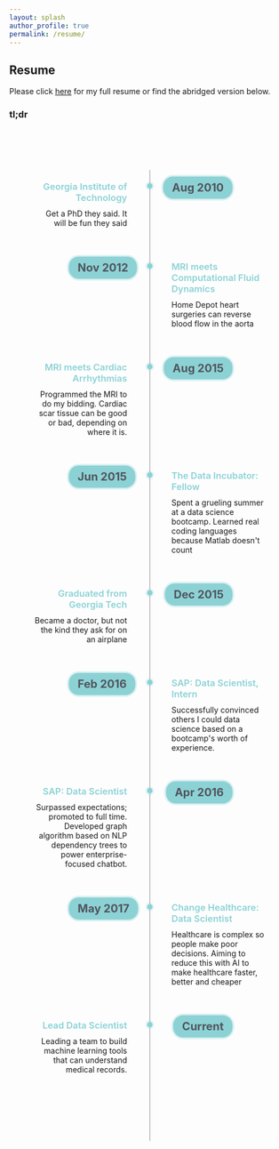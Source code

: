 ```yaml
---
layout: splash
author_profile: true
permalink: /resume/
---
```


## Resume

Please click [here](../LamAdrian_Resume.pdf) for my full resume or find the abridged version below.

### tl;dr

<div class="timeline">
<ul>
    <li>
    <div class="content">
        <h3>Georgia Institute of Technology</h3>
        <p>Get a PhD they said. It will be fun they said</p>
    </div>
    <div class="time">
        <h4>Aug 2010</h4>
    </div>
    </li>
    <li>
    <div class="content">
        <h3>MRI meets Computational Fluid Dynamics</h3>
        <p>Home Depot heart surgeries can reverse blood flow in the aorta</p>
    </div>
    <div class="time">
        <h4>Nov 2012</h4>
    </div>
    </li>    
    <li>
    <div class="content">
        <h3>MRI meets Cardiac Arrhythmias</h3>
        <p>Programmed the MRI to do my bidding. Cardiac scar tissue can be good or bad, depending on where it is.</p>
    </div>
    <div class="time">
        <h4>Aug 2015</h4>
    </div>
    </li>    
    <li>
    <div class="content">
        <h3>The Data Incubator: Fellow</h3>
        <p>Spent a grueling summer at a data science bootcamp. Learned real coding languages because Matlab doesn't count</p>
    </div>
    <div class="time">
        <h4>Jun 2015</h4>
    </div>
    </li>
    <li>
    <div class="content">
        <h3>Graduated from Georgia Tech</h3>
        <p>Became a doctor, but not the kind they ask for on an airplane</p>
    </div>
    <div class="time">
        <h4>Dec 2015</h4>
    </div>
    </li>     
    <li>
    <div class="content">
        <h3>SAP: Data Scientist, Intern</h3>
        <p>Successfully convinced others I could data science based on a bootcamp's worth of experience.</p>
    </div>
    <div class="time">
        <h4>Feb 2016</h4>
    </div>
    </li>      
    <li>
    <div class="content">
        <h3>SAP: Data Scientist</h3>
        <p>Surpassed expectations; promoted to full time. Developed graph algorithm based on NLP dependency trees to power enterprise-focused chatbot. </p>
    </div>
    <div class="time">
        <h4>Apr 2016</h4>
    </div>
    </li>
    <li>
    <div class="content">
        <h3>Change Healthcare: Data Scientist</h3>
        <p>Healthcare is complex so people make poor decisions. Aiming to reduce this with AI to make healthcare faster, better and cheaper</p>
    </div>
    <div class="time">
        <h4>May 2017</h4>
    </div>
    </li>      
    <li>
    <div class="content">
        <h3>Lead Data Scientist</h3>
        <p>Leading a team to build machine learning tools that can understand medical records.  </p>
    </div>
    <div class="time">
        <h4>Current</h4>
    </div>
    </li>
    <div style="clear:both;"></div>
</ul>
</div>



<style>
.timeline{
  position:relative;
  margin:50px auto;
  padding:40px 0;
  width:1000px;
  box-sizing:border-box;
}
.timeline:before{
  content:'';
  position:absolute;
  left:50%;
  width:2px;
  height:100%;
  background:#c5c5c5;
}
.timeline ul{
  padding:0;
  margin:0;
}
.timeline ul li{
  list-style:none;
  position:relative;
  width:50%;
  padding:20px 40px;
  box-sizing:border-box;
}
.timeline ul li:nth-child(odd){
  float:left;
  text-align:right;
  clear:both;
}
.timeline ul li:nth-child(even){
  float:right;
  text-align:left;
  clear:both;
}
.content{
  padding-bottom:20px;
}
.timeline ul li:nth-child(odd):before
{
  content:'';
  position:absolute;
  width:10px;
  height:10px;
  top:24px;
  right:-6px;
  background:rgba(140,210,213,1);
  border-radius:50%;
  box-shadow:0 0 0 3px rgba(140,210,213,0.2);
}
.timeline ul li:nth-child(even):before
{
  content:'';
  position:absolute;
  width:10px;
  height:10px;
  top:24px;
  left:-4px;
  background:rgba(140,210,213,1);
  border-radius:50%;
  box-shadow:0 0 0 3px rgba(140,210,213,0.2);
}
.timeline ul li h3{
  padding:0;
  margin:0;
  color:rgba(140,210,213,1);
  font-weight:600;
}
.timeline ul li p{
  margin:10px 0 0;
  padding:0;
}
.timeline ul li .time h4{
  margin:0;
  padding:0;
  font-size:20px;
}
.timeline ul li:nth-child(odd) .time
{
  position:absolute;
  top:12px;
  right:-150px;
  margin:0;
  padding:8px 16px;
  background:rgba(140,210,213,1);
  color:#51555d;
  border-radius:18px;
  box-shadow:0 0 0 3px rgba(140,210,213,0.3);
}
.timeline ul li:nth-child(even) .time
{
  position:absolute;
  top:12px;
  left:-145px;
  margin:0;
  padding:8px 16px;
  background:rgba(140,210,213,1);
  color:#51555d;
  border-radius:18px;
  box-shadow:0 0 0 3px rgba(140,210,213,0.3);
}
@media(max-width:1000px)
{
  .timeline{
    width:100%;
  }
}
@media(max-width:767px){
  .timeline{
    width:100%;
    padding-bottom:0;
  }
  h1{
    font-size:40px;
    text-align:center;
  }
  .timeline:before{
    left:20px;
    height:100%;
  }
  .timeline ul li:nth-child(odd),
  .timeline ul li:nth-child(even)
  {
    width:100%;
    text-align:left;
    padding-left:50px;
    padding-bottom:50px;
  }
  .timeline ul li:nth-child(odd):before,
  .timeline ul li:nth-child(even):before
  {
    top:-18px;
    left:16px;
  }
  .timeline ul li:nth-child(odd) .time,
  .timeline ul li:nth-child(even) .time{
    top:-30px;
    left:50px;
    right:inherit;
  }
}
</style>